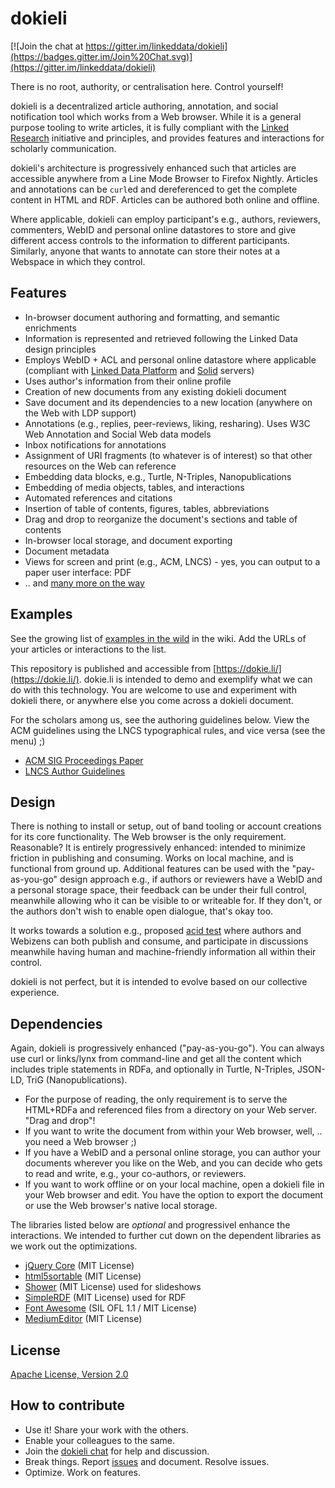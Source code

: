 # dokieli

[![Join the chat at https://gitter.im/linkeddata/dokieli](https://badges.gitter.im/Join%20Chat.svg)](https://gitter.im/linkeddata/dokieli)

There is no root, authority, or centralisation here. Control yourself!

dokieli is a decentralized article authoring, annotation, and social
notification tool which works from a Web browser. While it is a general purpose
tooling to write articles, it is fully compliant with the [Linked
Research](https://linkedresearch.org/) initiative and principles,
and provides features and interactions for scholarly communication.

dokieli's architecture is progressively enhanced such that articles are
accessible anywhere from a Line Mode Browser to Firefox Nightly. Articles and
annotations can be `curl`ed and dereferenced to get the complete content in HTML
and RDF. Articles can be authored both online and offline.

Where applicable, dokieli can employ participant's e.g., authors, reviewers,
commenters, WebID and personal online datastores to store and give different
access controls to the information to different participants. Similarly, anyone
that wants to annotate can store their notes at a Webspace in which they control.


## Features
* In-browser document authoring and formatting, and semantic enrichments
* Information is represented and retrieved following the Linked Data design principles
* Employs WebID + ACL and personal online datastore where applicable (compliant with [Linked Data Platform](http://www.w3.org/TR/ldp/) and [Solid](https://github.com/solid/solid-spec) servers)
* Uses author's information from their online profile
* Creation of new documents from any existing dokieli document
* Save document and its dependencies to a new location (anywhere on the Web with LDP support)
* Annotations (e.g., replies, peer-reviews, liking, resharing). Uses W3C Web Annotation and Social Web data models
* Inbox notifications for annotations
* Assignment of URI fragments (to whatever is of interest) so that other resources on the Web can reference
* Embedding data blocks, e.g., Turtle, N-Triples, Nanopublications
* Embedding of media objects, tables, and interactions
* Automated references and citations
* Insertion of table of contents, figures, tables, abbreviations
* Drag and drop to reorganize the document's sections and table of contents
* In-browser local storage, and document exporting
* Document metadata
* Views for screen and print (e.g., ACM, LNCS) - yes, you can output to a paper user interface: PDF
* .. and [many more on the way](https://github.com/linkeddata/dokieli/issues/)


## Examples
See the growing list of [examples in the
wild](https://github.com/linkeddata/dokieli/wiki#examples-in-the-wild) in the
wiki. Add the URLs of your articles or interactions to the list.

This repository is published and accessible from
[https://dokie.li/](https://dokie.li/). dokie.li is intended to demo and
exemplify what we can do with this technology. You are welcome to use and
experiment with dokieli there, or anywhere else you come across a dokieli
document.

For the scholars among us, see the authoring guidelines below. View the ACM
guidelines using the LNCS typographical rules, and vice versa (see the menu) ;)
* [ACM SIG Proceedings Paper](https://dokie.li/acm-sigproc-sp)
* [LNCS Author Guidelines](https://dokie.li/lncs-splnproc)


## Design
There is nothing to install or setup, out of band tooling or account creations
for its core functionality. The Web browser is the only requirement. Reasonable?
It is entirely progressively enhanced: intended to minimize friction in
publishing and consuming. Works on local machine, and is functional from ground
up. Additional features can be used with the "pay-as-you-go" design approach
e.g., if authors or reviewers have a WebID and a personal storage space, their
feedback can be under their full control, meanwhile allowing who it can be
visible to or writeable for. If they don't, or the authors don't wish to enable
open dialogue, that's okay too.

It works towards a solution e.g., proposed
[acid test](http://csarven.ca/enabling-accessible-knowledge#acid-test) where
authors and Webizens can both publish and consume, and participate in
discussions meanwhile having human and machine-friendly information all
within their control.

dokieli is not perfect, but it is intended to evolve based on our collective
experience.


## Dependencies
Again, dokieli is progressively enhanced ("pay-as-you-go"). You can always use
curl or links/lynx from command-line and get all the content which includes
triple statements in RDFa, and optionally in Turtle, N-Triples, JSON-LD, TriG
(Nanopublications).

* For the purpose of reading, the only requirement is to serve the HTML+RDFa
and referenced files from a directory on your Web server. "Drag and drop"!
* If you want to write the document from within your Web browser, well, .. you
need a Web browser ;)
* If you have a WebID and a personal online storage, you can author your
documents wherever you like on the Web, and you can decide who gets to read and
write, e.g., your co-authors, or reviewers.
* If you want to work offline or on your local machine, open a dokieli file in
your Web browser and edit. You have the option to export the document or use
the Web browser's native local storage.

The libraries listed below are *optional* and progressivel enhance the
interactions. We intended to further cut down on the dependent libraries as we
work out the optimizations.

* [jQuery Core](http://jquery.com/) (MIT License)
* [html5sortable](https://github.com/voidberg/html5sortable) (MIT License)
* [Shower](https://github.com/shower/shower) (MIT License) used for slideshows
* [SimpleRDF](https://github.com/nicola/simplerdf) (MIT License) used for RDF
* [Font Awesome](https://github.com/FortAwesome/Font-Awesome) (SIL OFL 1.1 / MIT License)
* [MediumEditor](https://gitter.im/yabwe/medium-editor) (MIT License)


## License
[Apache License, Version 2.0](http://www.apache.org/licenses/LICENSE-2.0)


## How to contribute
* Use it! Share your work with the others.
* Enable your colleagues to the same.
* Join the [dokieli chat](https://gitter.im/linkeddata/dokieli) for help and discussion.
* Break things. Report [issues](https://github.com/linkeddata/dokieli/issues/) and document. Resolve issues.
* Optimize. Work on features.
